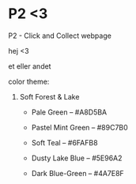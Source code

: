 # P2 <3
P2 - Click and Collect webpage

hej <3

et eller andet



color theme:
1. Soft Forest & Lake

    - Pale Green – \#A8D5BA
    
    - Pastel Mint Green – \#89C7B0
    
    - Soft Teal – \#6FAFB8
    
    - Dusty Lake Blue – \#5E96A2
    
    - Dark Blue-Green – \#4A7E8F
